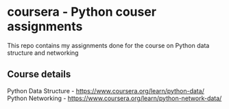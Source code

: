 # coursera - Python couser assignments

This repo contains my assignments done for the course on Python data structure and networking

Course details
--------------
Python Data Structure - https://www.coursera.org/learn/python-data/
Python Networking     - https://www.coursera.org/learn/python-network-data/
